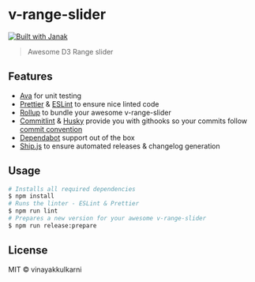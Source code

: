 # v-range-slider

<a href="https://github.com/vinayakkulkarni/janak">
  <img alt="Built with Janak" src="https://img.shields.io/badge/built%20using-janak-brightgreen">
</a>

> Awesome D3 Range slider

## Features

- [Ava](https://ava.li) for unit testing
- [Prettier](https://http://prettier.io/) & [ESLint](https://eslint.org) to ensure nice linted code
- [Rollup](https://rollupjs.org/guide/en/) to bundle your awesome v-range-slider
- [Commitlint](http://commitlint.js.org/) & [Husky](https://github.com/typicode/husky) provide you with githooks so your commits follow [commit convention](https://commitlint.js.org/#/concepts-commit-conventions)
- [Dependabot](https://github.blog/2020-06-01-keep-all-your-packages-up-to-date-with-dependabot/) support out of the box
- [Ship.js](https://community.algolia.com/shipjs/) to ensure automated releases & changelog generation

## Usage

```bash
# Installs all required dependencies
$ npm install
# Runs the linter - ESLint & Prettier
$ npm run lint
# Prepares a new version for your awesome v-range-slider
$ npm run release:prepare
```

## License

MIT &copy; vinayakkulkarni
